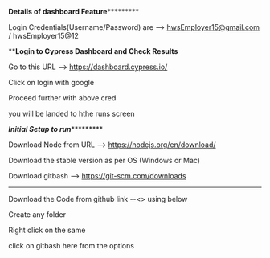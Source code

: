******************Details of dashboard Feature***************************

Login Credentials(Username/Password) are --> hwsEmployer15@gmail.com / hwsEmployer15@12


******************Login to Cypress Dashboard and Check Results****************

Go to this URL --> https://dashboard.cypress.io/ 

Click on login with google 

Proceed further with above cred

you will be landed to hthe runs screen


***********Initial Setup to run********************

Download Node from URL --> https://nodejs.org/en/download/

Download the stable version as per OS (Windows or Mac)

Download gitbash --> https://git-scm.com/downloads

********************************************************


Download the Code from github link --<> using below

Create any folder

Right click on the same 

click on gitbash here from the options
